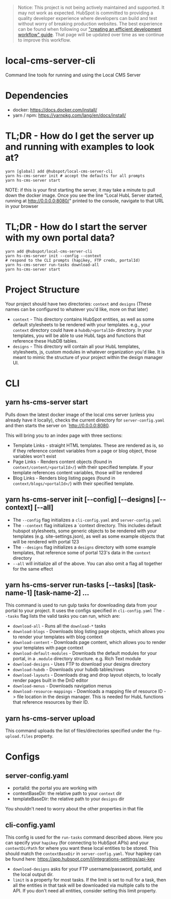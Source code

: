 <blockquote>Notice: This project is not being actively maintained and supported. It may not work as expected. HubSpot is committed to providing a quality developer experience where developers can build and test without worry of breaking production websites. The best experience can be found when following our <a href="https://developers.hubspot.com/docs/cms/guides/creating-an-efficient-development-workflow">"creating an efficient development workflow" guide</a>. That page will be updated over time as we continue to improve this workflow.</blockquote>

# local-cms-server-cli
Command line tools for running and using the Local CMS Server

# Dependencies
- docker: https://docs.docker.com/install/
- yarn / npm: https://yarnpkg.com/lang/en/docs/install/

# TL;DR - How do I get the server up and running with examples to look at?
```
yarn [global] add @hubspot/local-cms-server-cli
yarn hs-cms-server init # accept the defaults for all prompts
yarn hs-cms-server start
```
NOTE: if this is your first starting the server, it may take a minute to pull down the
docker image. Once you see the line "Local HubL Server started, running at http://0.0.0.0:8080/"
printed to the console, navigate to that URL in your browser

# TL;DR - How do I start the server with my own portal data?
```
yarn add @hubspot/local-cms-server-cli
yarn hs-cms-server init --config --context
# respond to the CLI prompts (hapikey, FTP creds, portalId)
yarn hs-cms-server run-tasks download-all
yarn hs-cms-server start
```

# Project Structure
Your project should have two directories: `context` and `designs` (These names can be configured to whatever you'd like, more on that later)
- `context` - This directory contains HubSpot entities, as well as some default stylesheets to be rendered with your templates. e.g., your `context` directory could have a `hubdb/<portalId>` directory. In your templates, you will be able to use HubL tags and functions that reference these HubDB tables.
- `designs` - This directory will contain all your HubL templates, stylesheets, js, custom modules in whatever organization you'd like. It is meant to mimic the structure of your project within the design manager UI.

# CLI
## yarn hs-cms-server start
Pulls down the latest docker image of the local cms server (unless you already have it locally), checks the current directory for `server-config.yaml` and then starts the server on `http://0.0.0.0:8080.

This will bring you to an index page with three sections:
- Template Links - straight HTML templates. These are rendered as is, so if they reference context variables from a page or blog object, those variables won't exist
- Page Links - Renders content objects (found in `context/content/<portalId>/`) with their specified template. If your template references content variables, those _will_ be rendered
- Blog Links - Renders blog listing pages (found in `context/blogs/<portalId>/`) with their specified template.

## yarn hs-cms-server init [--config] [--designs] [--context] [--all]
- The `--config` flag initializes a `cli-config.yaml` and `server-config.yaml`
- The `--context` flag initializes a `context directory. This includes default hubspot stylesheets, some generic objects to be rendered with your templates (e.g. site-settings.json), as well as some example objects that will be rendered with portal 123
- The `--designs` flag initializes a `designs` directory with some example templates, that reference some of portal 123's data in the `context` directory
- `--all` will initialize all of the above. You can also omit a flag all together for the same effect

## yarn hs-cms-server run-tasks [--tasks] [task-name-1] [task-name-2] ...
This command is used to run gulp tasks for downloading data from your portal to your project. It uses the configs specified in `cli-config.yaml`
The `--tasks` flag lists the valid tasks you can run, which are:
- `download-all` - Runs all the `download-*` tasks
- `download-blogs` - Downloads blog listing page objects, which allows you to render your templates with blog context
- `download-content` - Downloads page content, which allows you to render your templates with page context
- `download-default-modules` - Downloads the default modules for your portal, in a `.module` directory structure. e.g. Rich Text module
- `download-designs` - Uses FTP to download your designs directory
- `download-hubdb` - Downloads your hubdb tables/rows
- `download-layouts` - Downloads drag and drop layout objects, to locally render pages built in the DnD editor
- `download-menus` - Downloads navigation menus
- `download-resource-mappings` - Downloads a mapping file of resource ID -> file location in the design manager. This is needed for HubL functions that reference resources by their ID.

## yarn hs-cms-server upload
This command uploads the list of files/directories specified under the `ftp-upload.files` property.

# Configs
## server-config.yaml
- portalId: the portal you are working with
- contextBaseDir: the relative path to your `context` dir
- templateBaseDir: the relative path to your `designs` dir

You shouldn't need to worry about the other properties in that file

## cli-config.yaml
This config is used for the `run-tasks` command described above. Here you can specify your `hapikey` (for connecting to HubSpot APIs) and your `contextDirPath` for where you want these local entities to be stored. This should match the `contextBaseDir` in `server-config.yaml`. Your hapikey can be found here: https://app.hubspot.com/l/integrations-settings/api-key

- `download-designs` asks for your FTP username/password, portalId, and the local output dir.
- `limit` is a property for most tasks. If the limit is set to null for a task, then all the entities in that task will be downloaded via multiple calls to the API. If you don't need all entities, consider setting this limit property.
